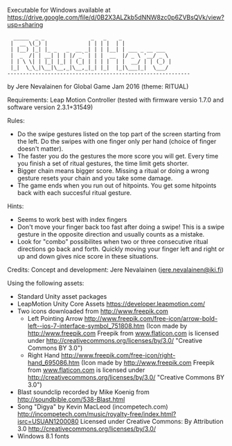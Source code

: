 ﻿Executable for Windows available at https://drive.google.com/file/d/0B2X3ALZkb5dNNW8zc0p6ZVBsQVk/view?usp=sharing
```
  _____  _ _               _   _    _                
 |  __ \(_) |             | | | |  | |               
 | |__) |_| |_ _   _  __ _| | | |__| | ___ _ __ ___  
 |  _  /| | __| | | |/ _` | | |  __  |/ _ \ '__/ _ \ 
 | | \ \| | |_| |_| | (_| | | | |  | |  __/ | | (_) |
 |_|  \_\_|\__|\__,_|\__,_|_| |_|  |_|\___|_|  \___/ 
-----------------------------------------------------------
```
by Jere Nevalainen for Global Game Jam 2016 (theme: RITUAL)

Requirements:
Leap Motion Controller (tested with firmware versio 1.7.0 and software version 2.3.1+31549)

Rules:
- Do the swipe gestures listed on the top part of the screen starting from the left. Do the swipes with one finger only per hand (choice of finger doesn't matter).
- The faster you do the gestures the more score you will get. Every time you finish a set of ritual gestures, the time limit gets shorter.
- Bigger chain means bigger score. Missing a ritual or doing a wrong gesture resets your chain and you take some damage.
- The game ends when you run out of hitpoints. You get some hitpoints back with each succesful ritual gesture.

Hints:
- Seems to work best with index fingers
- Don't move your finger back too fast after doing a swipe! This is a swipe gesture in the opposite direction and usually counts as a mistake.
- Look for "combo" possibilites when two or three consecutive ritual directions go back and forth. Quickly moving your finger left and right or up and down gives nice score in these situations.

Credits:
Concept and development: Jere Nevalainen (jere.nevalainen@iki.fi)

Using the following assets:
- Standard Unity asset packages 
- LeapMotion Unity Core Assets https://developer.leapmotion.com/
- Two icons downloaded from http://www.freepik.com 
	* Left Pointing Arrow http://www.freepik.com/free-icon/arrow-bold-left--ios-7-interface-symbol_751808.htm (Icon made by http://www.freepik.com Freepik from www.flaticon.com is licensed under http://creativecommons.org/licenses/by/3.0/ "Creative Commons BY 3.0")
	* Right Hand http://www.freepik.com/free-icon/right-hand_695086.htm (Icon made by http://www.freepik.com Freepik from www.flaticon.com is licensed under http://creativecommons.org/licenses/by/3.0/ "Creative Commons BY 3.0")
- Blast soundclip recorded by Mike Koenig from http://soundbible.com/538-Blast.html
- Song "Digya" by Kevin MacLeod (incompetech.com) http://incompetech.com/music/royalty-free/index.html?isrc=USUAN1200080 Licensed under Creative Commons: By Attribution 3.0 http://creativecommons.org/licenses/by/3.0/
- Windows 8.1 fonts
